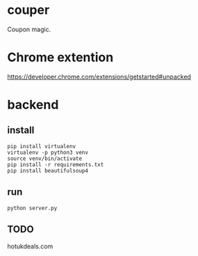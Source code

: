 # couper
Coupon magic.

Chrome extention
================
https://developer.chrome.com/extensions/getstarted#unpacked

backend
=======

install
-------
```
pip install virtualenv
virtualenv -p python3 venv
source venv/bin/activate
pip install -r requirements.txt
pip install beautifulsoup4
```

run
---
```
python server.py
```


TODO
----

hotukdeals.com